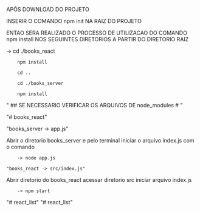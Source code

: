 APÓS DOWNLOAD DO PROJETO


INSERIR O COMANDO 
npm init 
NA RAIZ DO PROJETO

ENTAO SERA REALIZADO O PROCESSO DE 
UTILIZACAO DO COMANDO 
npm install
NOS SEGUINTES DIRETORIOS A PARTIR DO DIRETORIO RAIZ

->
        cd ./books_react

        npm install

        cd ..

        cd ./books_server

        npm install


" ## SE NECESSARIO VERIFICAR OS ARQUIVOS DE node_modules # "










"# books_react" 

"books_server -> app.js"

Abrir o diretorio books_server e pelo terminal iniciar o arquivo index.js 
com o comando

        -> node app.js

    "books_react -> src/index.js"

Abrir diretorio do books_react 
acessar diretorio src 
iniciar arquivo index.js

        -> npm start
"# react_list" 
"# react_list" 
